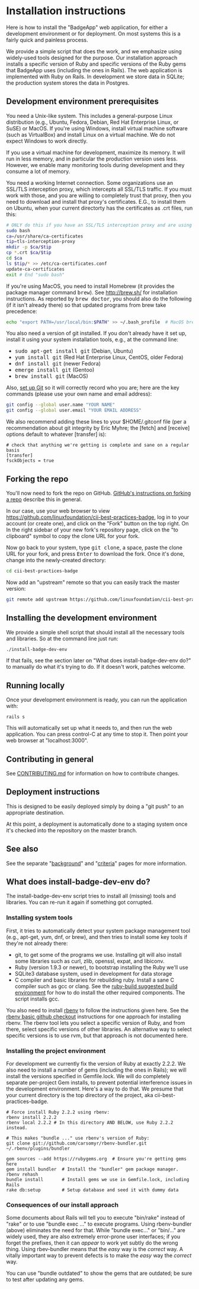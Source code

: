 # Installation instructions

Here is how to install the "BadgeApp" web application, for either a development
environment or for deployment.
On most systems this is a fairly quick and painless process.

We provide a simple script that does the work, and we emphasize using
widely-used tools designed for the purpose.
Our installation approach installs a specific version of Ruby and specific
versions of the Ruby gems that BadgeApp uses (including the ones in Rails).
The web application is implemented with Ruby on Rails.
In development we store data in SQLite;
the production system stores the data in Postgres.

## Development environment prerequisites

You need a Unix-like system.
This includes a general-purpose Linux distribution
(e.g., Ubuntu, Fedora, Debian, Red Hat Enterprise Linux, or SuSE) or MacOS.
If you're using Windows, install virtual machine software (such as VirtualBox)
and install Linux on a virtual machine.
We do not expect Windows to work directly.

If you use a virtual machine for development, maximize its memory.
It will run in less memory, and in particular the production version uses less.
However, we enable many monitoring tools during development and they consume a
lot of memory.

You need a working Internet connection.
Some organizations use an SSL/TLS interception proxy, which intercepts all
SSL/TLS traffic.
If you must work with those, and you are willing to completely trust that proxy,
then you need to download and install that proxy's certificates.
E.G., to install them on Ubuntu, when your current directorty has the
certificates as .crt files, run this:

~~~~sh
# ONLY do this if you have an SSL/TLS interception proxy and are using Ubuntu
sudo bash
ca=/usr/share/ca-certificates
tip=tls-interception-proxy
mkdir -p $ca/$tip
cp *.crt $ca/$tip
cd $ca
ls $tip/* >> /etc/ca-certificates.conf
update-ca-certificates
exit # End "sudo bash"
~~~~

If you're using MacOS, you need to install Homebrew
(it provides the package manager command <tt>brew</tt>).
See <http://brew.sh/> for installation instructions. As reported by
<tt>brew doctor</tt>, you should also do the following
(if it isn't already there) so that updated programs from brew take precedence:

~~~~sh
echo "export PATH=/usr/local/bin:$PATH" >> ~/.bash_profile  # MacOS brew
~~~~

You also need a version of git installed.
If you don't already have it set up, install it using your system installation
tools, e.g., at the command line:

- <kbd>sudo apt-get install git</kbd> (Debian, Ubuntu)
- <kbd>yum install git</kbd> (Red Hat Enterprise Linux, CentOS, older Fedora)
- <kbd>dnf install git</kbd> (newer Fedora)
- <kbd>emerge install git</kbd> (Gentoo)
- <kbd>brew install git</kbd> (MacOS)

Also, [set up Git](https://help.github.com/articles/set-up-git/)
so it will correctly record who you are; here are the key commands
(please use your own name and email address):

~~~~sh
git config --global user.name "YOUR NAME"
git config --global user.email "YOUR EMAIL ADDRESS"
~~~~

We also recommend adding these lines to your $HOME/.gitconf file
(per a recommendation about git integrity by Eric Myhre;
the [fetch] and [receive] options default to whatever [transfer] is):

~~~~
# check that anything we're getting is complete and sane on a regular basis
[transfer]
fsckObjects = true
~~~~


## Forking the repo

You'll now need to fork the repo on GitHub.
[GitHub's instructions on forking a repo](https://help.github.com/articles/fork-a-repo/)
describe this in general.

In our case, use your web browser to view
<https://github.com/linuxfoundation/cii-best-practices-badge>,
log in to your account (or create one), and click on the "Fork" button on the
top right.  On In the right sidebar of your new fork's repository page,
click on the "to clipboard" symbol to copy the clone URL for your fork.

Now go back to your system, type <tt>git clone</tt>, a space, paste the clone
URL for your fork, and press <kbd>Enter</kbd> to download the fork.
Once it's done, change into the newly-created directory:

~~~~sh
cd cii-best-practices-badge
~~~~

Now add an "upstream" remote so that you can easily track the master version:

~~~~sh
git remote add upstream https://github.com/linuxfoundation/cii-best-practices-badge
~~~~

<!-- If you have edit rights, do this instead:
git clone <https://github.com/linuxfoundation/cii-best-practices-badge.git>
cd cii-best-practices-badge
-->

## Installing the development environment

We provide a simple shell script that should install all the necessary
tools and libraries.
So at the command line just run:

~~~~sh
./install-badge-dev-env
~~~~

If that fails, see the section later on "What does install-badge-dev-env do?"
to manually do what it's trying to do.
If it doesn't work, patches welcome.

## Running locally

Once your development environment is ready, you can run the application with:

~~~~
rails s
~~~~

This will automatically set up what it needs to, and then run the
web application.  You can press control-C at any time to stop it.
Then point your web browser at "localhost:3000".


## Contributing in general

See [CONTRIBUTING.md](../CONTRIBUTING.md) for information on how to contribute
changes.

## Deployment instructions

This is designed to be easily deployed simply by doing a "git push"
to an appropriate destination.

At this point, a deployment is automatically done to a staging system once
it's checked into the repository on the master branch.


## See also

See the separate "[background](./background.md)" and "[criteria](./criteria.md)"
pages for more information.


## What does install-badge-dev-env do?

The install-badge-dev-env script tries to install all (missing) tools and
libraries.  You can re-run it again if something got corrupted.


### Installing system tools

First, it tries to automatically detect your system package management tool
(e.g., apt-get, yum, dnf, or brew),
and then tries to install some key tools if they're not already there:

* git, to get some of the programs we use.
Installing git will also install some libraries such as
curl, zlib, openssl, expat, and libiconv.
* Ruby (version 1.9.3 or newer), to bootstrap installing the Ruby we'll use
* SQLite3 database system, used in development for data storage
* C compiler and basic libraries for rebuilding ruby.
Install a sane C compiler such as gcc or clang.
See the [ruby-build suggested build environment](https://github.com/sstephenson/ruby-build/wiki#suggested-build-environment)
for how to do install the other required components.
The script installs gcc.

You also need to install [rbenv](https://github.com/sstephenson/rbenv)
to follow the instructions given here.  See the
[rbenv basic github checkout](https://github.com/sstephenson/rbenv#basic-github-checkout)
instructions for one approach for installing rbenv.
The rbenv tool lets you select a specific version of Ruby, and from there,
select specific versions of other libraries.
An alternative way to select specific versions is to use rvm,
but that approach is not documented here.


### Installing the project environment

For development we currently fix the version of Ruby at exactly 2.2.2.
We also need to install a number of gems (including the ones in Rails);
we will install the versions specified in Gemfile.lock.
We will do completely separate per-project Gem installs,
to prevent potential interference issues in the development environment.
Here's a way to do that.
We presume that your current directory is the top directory of the project,
aka cii-best-practices-badge.

~~~~
# Force install Ruby 2.2.2 using rbenv:
rbenv install 2.2.2
rbenv local 2.2.2 # In this directory AND BELOW, use Ruby 2.2.2 instead.

# This makes "bundle ..." use rbenv's version of Ruby:
git clone git://github.com/carsomyr/rbenv-bundler.git ~/.rbenv/plugins/bundler

gem sources --add https://rubygems.org  # Ensure you're getting gems here
gem install bundler  # Install the "bundler" gem package manager.
rbenv rehash
bundle install       # Install gems we use in Gemfile.lock, including Rails
rake db:setup        # Setup database and seed it with dummy data
~~~~

### Consequences of our install approach

Some documents about Rails will tell you to execute "bin/rake" instead of
"rake" or to use "bundle exec ..." to execute programs.
Using rbenv-bundler (above) eliminates the need for that.
While "bundle exec..." or "bin/..." are widely used, they are also
extremely error-prone user interfaces; if you forget the prefixes,
then it can *appear* to work yet subtly do the wrong thing.
Using rbev-bundler means that the *easy* way is the *correct* way.
A vitally important way to prevent defects is to make the *easy* way
the *correct* way.

You can use "bundle outdated" to show the gems that are outdated;
be sure to test after updating any gems.
